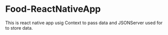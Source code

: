 # Food-ReactNativeApp
This is react native app usig Context to pass data and JSONServer used for to store data.
